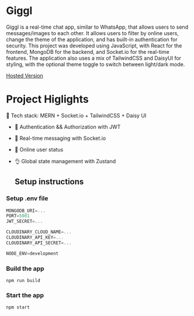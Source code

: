 # Giggl
Giggl is a real-time chat app, similar to WhatsApp, that allows users to send messages/images to each other. It allows users to filter by online users, change the theme of the application, and has built-in authentication for security. This project was developed using JavaScript, with React for the frontend, MongoDB for the backend, and Socket.io for the real-time features. The application also uses a mix of TailwindCSS and DaisyUI for styling, with the optional theme toggle to switch between light/dark mode.

[Hosted Version](https://giggl.onrender.com/login)


# Project Higlights
🌟 Tech stack: MERN + Socket.io + TailwindCSS + Daisy UI
- 🎃 Authentication && Authorization with JWT
- 👾 Real-time messaging with Socket.io
- 🚀 Online user status
- 👌 Global state management with Zustand

  ## Setup instructions

  
### Setup .env file

```js
MONGODB_URI=...
PORT=5001
JWT_SECRET=...

CLOUDINARY_CLOUD_NAME=...
CLOUDINARY_API_KEY=...
CLOUDINARY_API_SECRET=...

NODE_ENV=development
```

### Build the app

```shell
npm run build
```

### Start the app

```shell
npm start
```
